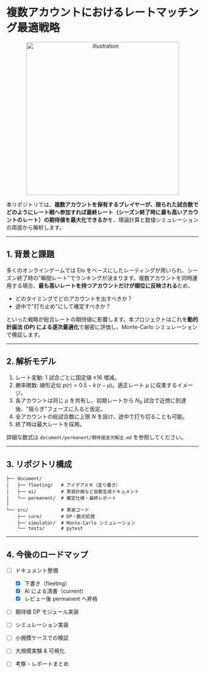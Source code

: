 # 複数アカウントにおけるレートマッチング最適戦略

<p align="center">
  <img src="https://user-images.githubusercontent.com/placeholder/elo.png" width="400" alt="illustration"/>
</p>

本リポジトリでは、**複数アカウントを保有するプレイヤーが、限られた試合数でどのようにレート戦へ参加すれば最終レート（シーズン終了時に最も高いアカウントのレート）の期待値を最大化できるか**を、理論計算と数値シミュレーションの両面から解析します。

---

## 1. 背景と課題
多くのオンラインゲームでは Elo をベースにしたレーティングが用いられ、シーズン終了時の"瞬間レート"でランキングが決まります。複数アカウントを同時運用する場合、**最も高いレートを持つアカウントだけが順位に反映される**ため、

* どのタイミングでどのアカウントを出すべきか？
* 途中で"打ち止め"にして確定すべきか？

といった戦略が総合レートの期待値に影響します。本プロジェクトはこれを**動的計画法 (DP) による逐次最適化**で厳密に評価し、Monte-Carlo シミュレーションで検証します。

---

## 2. 解析モデル
1. レート変動: 1 試合ごとに固定値 $\pm 16$ 増減。
2. 勝率関数: 線形近似 $p(r)=0.5 - k\,(r - \mu)$。適正レート $\mu$ に収束するイメージ。
3. 各アカウントは同じ $\mu$ を共有し、初期レートから $N_0$ 試合で近傍に到達後、"揺らぎ"フェーズに入ると仮定。
4. 全アカウントの総試合数に上限 $N$ を設け、途中で打ち切ることも可能。
5. 終了時は最大レートを採用。

詳細な数式は `document/permanent/期待値逐次解法.md` を参照してください。

---

## 3. リポジトリ構成
```
├── document/
│   ├── fleeting/   # アイデアメモ（走り書き）
│   ├── ai/         # 実装計画など自動生成ドキュメント
│   └── permanent/  # 確定仕様・最終レポート
│
└── src/            # 実装コード
    ├── core/       # DP・数式処理
    ├── simulator/  # Monte-Carlo シミュレーション
    └── tests/      # pytest
```

---

## 4. 今後のロードマップ
- [ ] ドキュメント整備
  - [x] 下書き（fleeting）
  - [x] AI による清書（current）
  - [x] レビュー後 permanent へ昇格
- [ ] 期待値 DP モジュール実装
- [ ] シミュレーション実装
- [ ] 小規模ケースでの検証
- [ ] 大規模実験 & 可視化
- [ ] 考察・レポートまとめ

